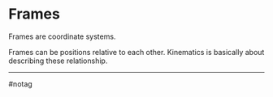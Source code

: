 # Frames
Frames are coordinate systems.

Frames can be positions relative to each other. Kinematics is basically about describing these relationship.


---
#notag